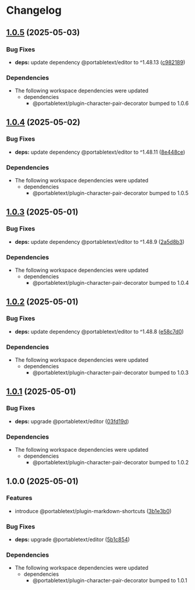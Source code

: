 # Changelog

## [1.0.5](https://github.com/portabletext/plugins/compare/plugin-markdown-shortcuts-v1.0.4...plugin-markdown-shortcuts-v1.0.5) (2025-05-03)


### Bug Fixes

* **deps:** update dependency @portabletext/editor to ^1.48.13 ([c982189](https://github.com/portabletext/plugins/commit/c982189d0d06e15a4b23b511f7da7b9c854e6d64))


### Dependencies

* The following workspace dependencies were updated
  * dependencies
    * @portabletext/plugin-character-pair-decorator bumped to 1.0.6

## [1.0.4](https://github.com/portabletext/plugins/compare/plugin-markdown-shortcuts-v1.0.3...plugin-markdown-shortcuts-v1.0.4) (2025-05-02)


### Bug Fixes

* **deps:** update dependency @portabletext/editor to ^1.48.11 ([8e448ce](https://github.com/portabletext/plugins/commit/8e448ce8d898cab85f114c8bbbeea371d8820c0b))


### Dependencies

* The following workspace dependencies were updated
  * dependencies
    * @portabletext/plugin-character-pair-decorator bumped to 1.0.5

## [1.0.3](https://github.com/portabletext/plugins/compare/plugin-markdown-shortcuts-v1.0.2...plugin-markdown-shortcuts-v1.0.3) (2025-05-01)


### Bug Fixes

* **deps:** update dependency @portabletext/editor to ^1.48.9 ([2a5d8b3](https://github.com/portabletext/plugins/commit/2a5d8b304bcc84a619864f003bb952fc807af327))


### Dependencies

* The following workspace dependencies were updated
  * dependencies
    * @portabletext/plugin-character-pair-decorator bumped to 1.0.4

## [1.0.2](https://github.com/portabletext/plugins/compare/plugin-markdown-shortcuts-v1.0.1...plugin-markdown-shortcuts-v1.0.2) (2025-05-01)


### Bug Fixes

* **deps:** update dependency @portabletext/editor to ^1.48.8 ([e58c7d0](https://github.com/portabletext/plugins/commit/e58c7d0d7672bd71b3228d25017353099a5cc527))


### Dependencies

* The following workspace dependencies were updated
  * dependencies
    * @portabletext/plugin-character-pair-decorator bumped to 1.0.3

## [1.0.1](https://github.com/portabletext/plugins/compare/plugin-markdown-shortcuts-v1.0.0...plugin-markdown-shortcuts-v1.0.1) (2025-05-01)


### Bug Fixes

* **deps:** upgrade @portabletext/editor ([03fd19d](https://github.com/portabletext/plugins/commit/03fd19dca833e83ed3c747f217fd54df8cf1af39))


### Dependencies

* The following workspace dependencies were updated
  * dependencies
    * @portabletext/plugin-character-pair-decorator bumped to 1.0.2

## 1.0.0 (2025-05-01)


### Features

* introduce @portabletext/plugin-markdown-shortcuts ([3b1e3b0](https://github.com/portabletext/plugins/commit/3b1e3b05160033431e9b1429c45f935780c2b518))


### Bug Fixes

* **deps:** upgrade @portabletext/editor ([5b1c854](https://github.com/portabletext/plugins/commit/5b1c8547ef2c18e004682d1dacfd8bfd25483274))


### Dependencies

* The following workspace dependencies were updated
  * dependencies
    * @portabletext/plugin-character-pair-decorator bumped to 1.0.1
